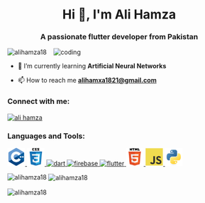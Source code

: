 <h1 align="center">Hi 👋, I'm Ali Hamza</h1>
<h3 align="center">A passionate flutter developer from Pakistan</h3>
<img align="right" alt="coding" width="400" src="https://tse2.mm.bing.net/th?id=OIP.wNGxHlTCsH9zU90WDouoDQHaFj&pid=Api&P=0&h=220">

<p align="left"> <img src="https://komarev.com/ghpvc/?username=alihamza18&label=Profile%20views&color=0e75b6&style=flat" alt="alihamza18" /> </p>

- 🌱 I’m currently learning **Artificial Neural Networks**

- 📫 How to reach me **alihamxa1821@gmail.com**

<h3 align="left">Connect with me:</h3>
<p align="left">
<a href="https://linkedin.com/in/ali hamza" target="blank"><img align="center" src="https://raw.githubusercontent.com/rahuldkjain/github-profile-readme-generator/master/src/images/icons/Social/linked-in-alt.svg" alt="ali hamza" height="30" width="40" /></a>
</p>

<h3 align="left">Languages and Tools:</h3>
<p align="left"> <a href="https://www.w3schools.com/cpp/" target="_blank" rel="noreferrer"> <img src="https://raw.githubusercontent.com/devicons/devicon/master/icons/cplusplus/cplusplus-original.svg" alt="cplusplus" width="40" height="40"/> </a> <a href="https://www.w3schools.com/css/" target="_blank" rel="noreferrer"> <img src="https://raw.githubusercontent.com/devicons/devicon/master/icons/css3/css3-original-wordmark.svg" alt="css3" width="40" height="40"/> </a> <a href="https://dart.dev" target="_blank" rel="noreferrer"> <img src="https://www.vectorlogo.zone/logos/dartlang/dartlang-icon.svg" alt="dart" width="40" height="40"/> </a> <a href="https://firebase.google.com/" target="_blank" rel="noreferrer"> <img src="https://www.vectorlogo.zone/logos/firebase/firebase-icon.svg" alt="firebase" width="40" height="40"/> </a> <a href="https://flutter.dev" target="_blank" rel="noreferrer"> <img src="https://www.vectorlogo.zone/logos/flutterio/flutterio-icon.svg" alt="flutter" width="40" height="40"/> </a> <a href="https://www.w3.org/html/" target="_blank" rel="noreferrer"> <img src="https://raw.githubusercontent.com/devicons/devicon/master/icons/html5/html5-original-wordmark.svg" alt="html5" width="40" height="40"/> </a> <a href="https://developer.mozilla.org/en-US/docs/Web/JavaScript" target="_blank" rel="noreferrer"> <img src="https://raw.githubusercontent.com/devicons/devicon/master/icons/javascript/javascript-original.svg" alt="javascript" width="40" height="40"/> </a> <a href="https://www.python.org" target="_blank" rel="noreferrer"> <img src="https://raw.githubusercontent.com/devicons/devicon/master/icons/python/python-original.svg" alt="python" width="40" height="40"/> </a> </p>

<p><img align="left" src="https://github-readme-stats.vercel.app/api/top-langs?username=alihamza18&show_icons=true&locale=en&layout=compact" alt="alihamza18" /></p>

<p>&nbsp;<img align="center" src="https://github-readme-stats.vercel.app/api?username=alihamza18&show_icons=true&locale=en" alt="alihamza18" /></p>

<p><img align="center" src="https://github-readme-streak-stats.herokuapp.com/?user=alihamza18&" alt="alihamza18" /></p>
